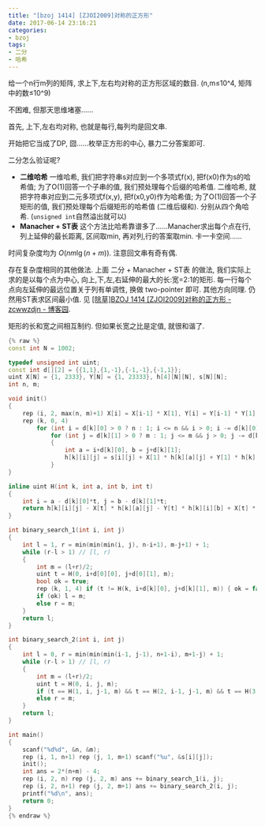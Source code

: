 ```yaml
---
title: "[bzoj 1414] [ZJOI2009]对称的正方形"
date: 2017-06-14 23:16:21
categories:
- bzoj
tags:
- 二分
- 哈希
---
```

给一个n行m列的矩阵, 求上下,左右均对称的正方形区域的数目. (n,m&le;10^4, 矩阵中的数&le;10^9)
<!--more-->
不困难, 但那天思维堵塞......

首先, 上下,左右均对称, 也就是每行,每列均是回文串.

开始把它当成了DP, 囧......枚举正方形的中心, 暴力二分答案即可.

二分怎么验证呢?
- **二维哈希** 一维哈希, 我们把字符串s对应到一个多项式f(x), 把f(x0)作为s的哈希值; 为了O(1)回答一个子串的值, 我们预处理每个后缀的哈希值. 二维哈希, 就把字符串对应到二元多项式f(x,y), 把f(x0,y0)作为哈希值; 为了O(1)回答一个子矩形的值, 我们预处理每个后缀矩形的哈希值 (二维后缀和). 分别从四个角哈希. (`unsigned int`自然溢出就可以)
- **Manacher + ST表** 这个方法比哈希靠谱多了......Manacher求出每个点在行,列上延伸的最长距离, 区间取min, 再对列,行的答案取min. 卡一卡空间......

时间复杂度均为 $O(nm\lg (n+m))$. 注意回文串有奇有偶.

存在复杂度相同的其他做法. 上面 二分 + Manacher + ST表 的做法, 我们实际上求的是以每个点为中心, 向上,下,左,右延伸的最大的长:宽=2:1的矩形. 每一行每个点向左延伸的最远位置关于列有单调性, 换做 two-pointer 即可. 其他方向同理. 仍然用ST表求区间最小值. 见 [[除草]BZOJ 1414 [ZJOI2009]对称的正方形 - zcwwzdjn - 博客园](http://www.cnblogs.com/zcwwzdjn/archive/2012/05/27/2520559.html).

矩形的长和宽之间相互制约. 但如果长宽之比是定值, 就很和谐了.

```cpp
{% raw %}
const int N = 1002;

typedef unsigned int uint;
const int d[][2] = {{1,1},{1,-1},{-1,-1},{-1,1}};
uint X[N] = {1, 2333}, Y[N] = {1, 23333}, h[4][N][N], s[N][N];
int n, m;

void init()
{
	rep (i, 2, max(n, m)+1) X[i] = X[i-1] * X[1], Y[i] = Y[i-1] * Y[1];
	rep (k, 0, 4)
		for (int i = d[k][0] > 0 ? n : 1; i <= n && i > 0; i -= d[k][0])
			for (int j = d[k][1] > 0 ? m : 1; j <= m && j > 0; j -= d[k][1])
			{
				int a = i+d[k][0], b = j+d[k][1];
				h[k][i][j] = s[i][j] + X[1] * h[k][a][j] + Y[1] * h[k][i][b] - X[1] * Y[1] * h[k][a][b];
			}
}

inline uint H(int k, int a, int b, int t)
{
	int i = a - d[k][0]*t, j = b - d[k][1]*t;
	return h[k][i][j] - X[t] * h[k][a][j] - Y[t] * h[k][i][b] + X[t] * Y[t] * h[k][a][b];
}

int binary_search_1(int i, int j)
{
	int l = 1, r = min(min(min(i, j), n-i+1), m-j+1) + 1;
	while (r-l > 1) // [l, r)
	{
		int m = (l+r)/2;
		uint t = H(0, i+d[0][0], j+d[0][1], m);
		bool ok = true;
		rep (k, 1, 4) if (t != H(k, i+d[k][0], j+d[k][1], m)) { ok = false; break; }
		if (ok) l = m;
		else r = m;
	}
	return l;
}

int binary_search_2(int i, int j)
{
	int l = 0, r = min(min(min(i-1, j-1), n+1-i), m+1-j) + 1;
	while (r-l > 1) // [l, r)
	{
		int m = (l+r)/2;
		uint t = H(0, i, j, m);
		if (t == H(1, i, j-1, m) && t == H(2, i-1, j-1, m) && t == H(3, i-1, j, m)) l = m;
		else r = m;
	}
	return l;
}

int main()
{
	scanf("%d%d", &n, &m);
	rep (i, 1, n+1) rep (j, 1, m+1) scanf("%u", &s[i][j]);
	init();
	int ans = 2*(n+m) - 4;
	rep (i, 2, n) rep (j, 2, m) ans += binary_search_1(i, j);
	rep (i, 2, n+1) rep (j, 2, m+1) ans += binary_search_2(i, j);
	printf("%d\n", ans);
	return 0;
}
{% endraw %}
```